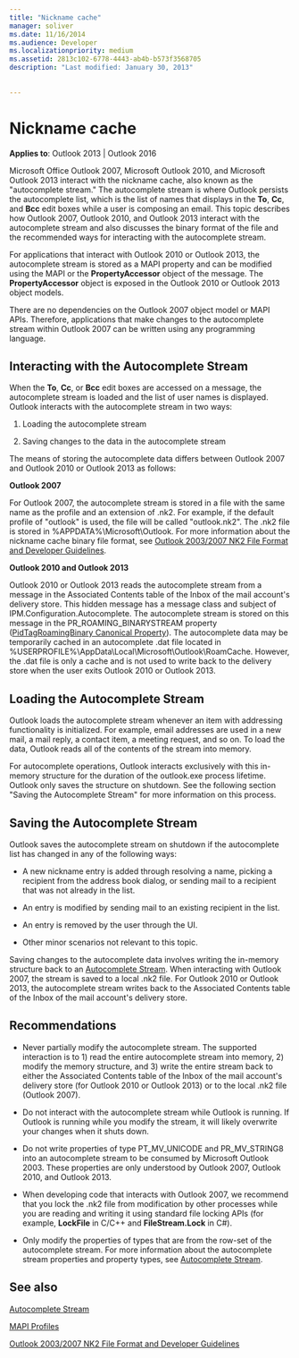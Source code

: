 ```yaml
---
title: "Nickname cache"
manager: soliver
ms.date: 11/16/2014
ms.audience: Developer
ms.localizationpriority: medium
ms.assetid: 2813c102-6778-4443-ab4b-b573f3568705
description: "Last modified: January 30, 2013"
 
 
---
```


# Nickname cache

 
  
**Applies to**: Outlook 2013 | Outlook 2016 
  
Microsoft Office Outlook 2007, Microsoft Outlook 2010, and Microsoft Outlook 2013 interact with the nickname cache, also known as the "autocomplete stream." The autocomplete stream is where Outlook persists the autocomplete list, which is the list of names that displays in the **To**, **Cc**, and **Bcc** edit boxes while a user is composing an email. This topic describes how Outlook 2007, Outlook 2010, and Outlook 2013 interact with the autocomplete stream and also discusses the binary format of the file and the recommended ways for interacting with the autocomplete stream. 
  
For applications that interact with Outlook 2010 or Outlook 2013, the autocomplete stream is stored as a MAPI property and can be modified using the MAPI or the **PropertyAccessor** object of the message. The **PropertyAccessor** object is exposed in the Outlook 2010 or Outlook 2013 object models. 
  
There are no dependencies on the Outlook 2007 object model or MAPI APIs. Therefore, applications that make changes to the autocomplete stream within Outlook 2007 can be written using any programming language.
  
## Interacting with the Autocomplete Stream

When the **To**, **Cc**, or **Bcc** edit boxes are accessed on a message, the autocomplete stream is loaded and the list of user names is displayed. Outlook interacts with the autocomplete stream in two ways: 
  
1. Loading the autocomplete stream 
    
2. Saving changes to the data in the autocomplete stream
    
The means of storing the autocomplete data differs between Outlook 2007 and Outlook 2010 or Outlook 2013 as follows: 
  
 **Outlook 2007**
  
For Outlook 2007, the autocomplete stream is stored in a file with the same name as the profile and an extension of .nk2. For example, if the default profile of "outlook" is used, the file will be called "outlook.nk2". The .nk2 file is stored in %APPDATA%\Microsoft\Outlook. For more information about the nickname cache binary file format, see [Outlook 2003/2007 NK2 File Format and Developer Guidelines](https://portalvhds6gyn3khqwmgzd.blob.core.windows.net/files/NK2/NK2WithBinaryExample.pdf).
  
 **Outlook 2010 and Outlook 2013**
  
Outlook 2010 or Outlook 2013 reads the autocomplete stream from a message in the Associated Contents table of the Inbox of the mail account's delivery store. This hidden message has a message class and subject of IPM.Configuration.Autocomplete. The autocomplete stream is stored on this message in the PR_ROAMING_BINARYSTREAM property ([PidTagRoamingBinary Canonical Property](pidtagroamingbinary-canonical-property.md)). The autocomplete data may be temporarily cached in an autocomplete .dat file located in %USERPROFILE%\AppData\Local\Microsoft\Outlook\RoamCache. However, the .dat file is only a cache and is not used to write back to the delivery store when the user exits Outlook 2010 or Outlook 2013.
  
## Loading the Autocomplete Stream

Outlook loads the autocomplete stream whenever an item with addressing functionality is initialized. For example, email addresses are used in a new mail, a mail reply, a contact item, a meeting request, and so on. To load the data, Outlook reads all of the contents of the stream into memory.
  
For autocomplete operations, Outlook interacts exclusively with this in-memory structure for the duration of the outlook.exe process lifetime. Outlook only saves the structure on shutdown. See the following section "Saving the Autocomplete Stream" for more information on this process.
  
## Saving the Autocomplete Stream

Outlook saves the autocomplete stream on shutdown if the autocomplete list has changed in any of the following ways:
  
- A new nickname entry is added through resolving a name, picking a recipient from the address book dialog, or sending mail to a recipient that was not already in the list.
    
- An entry is modified by sending mail to an existing recipient in the list.
    
- An entry is removed by the user through the UI.
    
- Other minor scenarios not relevant to this topic.
    
Saving changes to the autocomplete data involves writing the in-memory structure back to an [Autocomplete Stream](autocomplete-stream.md). When interacting with Outlook 2007, the stream is saved to a local .nk2 file. For Outlook 2010 or Outlook 2013, the autocomplete stream writes back to the Associated Contents table of the Inbox of the mail account's delivery store.
  
## Recommendations

- Never partially modify the autocomplete stream. The supported interaction is to 1) read the entire autocomplete stream into memory, 2) modify the memory structure, and 3) write the entire stream back to either the Associated Contents table of the Inbox of the mail account's delivery store (for Outlook 2010 or Outlook 2013) or to the local .nk2 file (Outlook 2007).
    
- Do not interact with the autocomplete stream while Outlook is running. If Outlook is running while you modify the stream, it will likely overwrite your changes when it shuts down.
    
- Do not write properties of type PT_MV_UNICODE and PR_MV_STRING8 into an autocomplete stream to be consumed by Microsoft Outlook 2003. These properties are only understood by Outlook 2007, Outlook 2010, and Outlook 2013.
    
- When developing code that interacts with Outlook 2007, we recommend that you lock the .nk2 file from modification by other processes while you are reading and writing it using standard file locking APIs (for example, **LockFile** in C/C++ and **FileStream.Lock** in C#). 
    
- Only modify the properties of types that are from the row-set of the autocomplete stream. For more information about the autocomplete stream properties and property types, see [Autocomplete Stream](autocomplete-stream.md).
    
## See also



[Autocomplete Stream](autocomplete-stream.md)
  
[MAPI Profiles](mapi-profiles.md)


[Outlook 2003/2007 NK2 File Format and Developer Guidelines](https://portalvhds6gyn3khqwmgzd.blob.core.windows.net/files/NK2/NK2WithBinaryExample.pdf)


